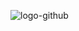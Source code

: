 ![logo-github](https://user-images.githubusercontent.com/20943614/43530731-864b850e-956b-11e8-9c0b-5468b74e080b.png)
